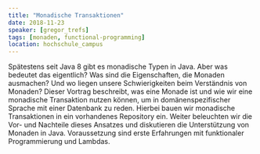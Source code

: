 ```yaml
---
title: "Monadische Transaktionen"
date: 2018-11-23
speaker: [gregor_trefs]
tags: [monaden, functional-programming]
location: hochschule_campus
---
```


Spätestens seit Java 8 gibt es monadische Typen in Java. Aber was bedeutet das eigentlich? Was sind die Eigenschaften, die Monaden ausmachen? Und wo liegen unsere Schwierigkeiten beim Verständnis von Monaden? Dieser Vortrag beschreibt, was eine Monade ist und wie wir eine monadische Transaktion nutzen können, um in domänenspezifischer Sprache mit einer Datenbank zu reden. Hierbei bauen wir monadische Transaktionen in ein vorhandenes Repository ein. Weiter beleuchten wir die Vor- und Nachteile dieses Ansatzes und diskutieren die Unterstützung von Monaden in Java. Voraussetzung sind erste Erfahrungen mit funktionaler Programmierung und Lambdas.
